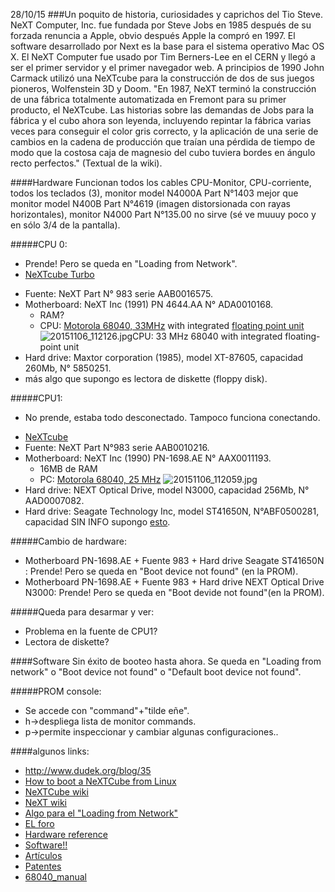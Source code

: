 28/10/15
###Un poquito de historia, curiosidades y caprichos del Tio Steve.
NeXT Computer, Inc. fue fundada por Steve Jobs en 1985 después de su forzada renuncia a Apple, obvio después Apple la compró en 1997.
El software desarrollado por Next es la base para el sistema operativo Mac OS X.
El NeXT Computer fue usado por Tim Berners-Lee en el CERN y llegó a ser el primer servidor y el primer navegador web.
A principios de 1990 John Carmack utilizó una NeXTcube para la construcción de dos de sus juegos pioneros, Wolfenstein 3D y Doom.
"En 1987, NeXT terminó la construcción de una fábrica totalmente automatizada en Fremont para su primer producto, el NeXTcube. Las historias sobre las demandas de Jobs para la fábrica y el cubo ahora son leyenda, incluyendo repintar la fábrica varias veces para conseguir el color gris correcto, y la aplicación de una serie de cambios en la cadena de producción que traían una pérdida de tiempo de modo que la costosa caja de magnesio del cubo tuviera bordes en ángulo recto perfectos." (Textual de la wiki).

####Hardware
Funcionan todos los cables CPU-Monitor, CPU-corriente, todos los teclados (3), monitor model N4000A Part N°1403 mejor que monitor model N400B Part N°4619 (imagen distorsionada con rayas horizontales), monitor N4000 Part N°135.00 no sirve (sé ve muuuy poco y en sólo 3/4 de la pantalla).

#####CPU 0: 
 * Prende! Pero se queda en "Loading from Network". 
 * [NeXTcube Turbo](https://en.wikipedia.org/wiki/NeXTcube_Turbo)
 + Fuente: NeXT Part N° 983 serie AAB0016575.
 + Motherboard: NeXT Inc (1991) PN 4644.AA N° ADA0010168. 
   * RAM?
   * CPU: [Motorola 68040, 33MHz](https://en.wikipedia.org/wiki/Motorola_68040) with integrated [floating point unit](https://en.wikipedia.org/wiki/Floating-point_unit)
![20151106_112126.jpg](https://bitbucket.org/repo/b46q7y/images/3015795550-20151106_112126.jpg)CPU: 33 MHz 68040 with integrated floating-point unit
 + Hard drive: Maxtor corporation (1985), model XT-87605, capacidad 260Mb, N° 5850251.
 + más algo que supongo es lectora de diskette (floppy disk).

#####CPU1: 
 * No prende, estaba todo desconectado. Tampoco funciona conectando.
 + [NeXTcube](https://es.wikipedia.org/wiki/NeXTcube)
 + Fuente: NeXT Part N°983 serie AAB0010216.
 + Motherboard: NeXT Inc (1990) PN-1698.AE N° AAX0011193. 
   * 16MB de RAM
   * PC: [Motorola 68040, 25 MHz](https://en.wikipedia.org/wiki/Motorola_68040)
![20151106_112059.jpg](https://bitbuchttp://www.datasheetarchive.com/PC68040-datasheet.htmlket.org/repo/b46q7y/image/4149666494-20151106_112059.jpg)
 + Hard drive: NEXT Optical Drive, model N3000, capacidad 256Mb, N° AAD0007082.
 + Hard drive: Seagate Technology Inc, model ST41650N, N°ABF0500281, capacidad SIN INFO supongo [esto](https://th99.bl4ckb0x.de/h/txt/4332.txt).

#####Cambio de hardware:
 + Motherboard PN-1698.AE + Fuente 983 + Hard drive Seagate ST41650N : Prende! Pero se queda en "Boot device not found" (en la PROM).
 + Motherboard PN-1698.AE + Fuente 983 +  Hard drive NEXT Optical Drive N3000: Prende! Pero se queda en "Boot devide not found"(en la PROM).

#####Queda para desarmar y ver:
  + Problema en la fuente de CPU1? 
  + Lectora de diskette?

####Software
Sin éxito de booteo hasta ahora. Se queda en "Loading from network" o "Boot device not found" o "Default boot device not found".


#####PROM console: 
 + Se accede con "command"+"tilde eñe".
 + h->despliega lista de monitor commands.
 + p->permite inspeccionar y cambiar algunas configuraciones.. 

####algunos links:
+ http://www.dudek.org/blog/35
+ [How to boot a NeXTCube from Linux](http://www.nextcomputers.org/forums/viewtopic.php?t=2965)
+ [NeXTCube wiki](https://es.wikipedia.org/wiki/NeXTcube)
+ [NeXT wiki](https://es.wikipedia.org/wiki/NeXT#Primera_generaci.http://www.nextcomputers.org/NeXTfiles/Software/Diagnostic_Utilities/68040_manual.pdfC3.B3n)
+ [Algo para el "Loading from Network"](http://www.nextcomputers.org/forums/viewtopic.php?t=3686&sid=4e791aba2adb2f98a71e4f8c086327e5)
+ [EL foro](http://www.nextcomputers.org/forums/index.php?sid=833c7dd986b580141ab059bbedba8997)
+ [Hardware reference](https://docs.google.com/document/d/1CmCQ5rdU69MtfVcfgxzJ5aLT7VnopSbywILZrK9B_Ko/edit)
+ [Software!!](http://www.nextcomputers.org/NeXTfiles/Software/)
+ [Artículos](http://www.nextcomputers.org/NeXTfiles/Articles/)
+ [Patentes](http://www.nextcomputers.org/NeXTfiles/Articles/)
+ [68040_manual](http://www.nextcomputers.org/NeXTfiles/Software/Diagnostic_Utilities/68040_manual.pdf)